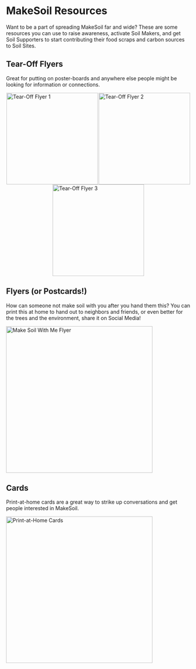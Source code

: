 # MakeSoil Resources

Want to be a part of spreading MakeSoil far and wide? These are some resources you can use to raise awareness, activate Soil Makers, and get Soil Supporters to start contributing their food scraps and carbon sources to Soil Sites.

## Tear-Off Flyers

Great for putting on poster-boards and anywhere else people might be looking for information or connections.

<div style="display:flex;flex-direction:row;flex-wrap:wrap;justify-content:space-between;">
	<a style="margin:auto;" href="https://drive.google.com/file/d/1kAV2LMGEn2jmjhyQPzHWekFiMO_a1uqU/view?usp=sharing">
		<img src="https://raw.githubusercontent.com/MakeSoil/public-pages/master/images/ms-tear-off-v1.png" alt="Tear-Off Flyer 1" width="250" />
	</a>
	<a style="margin:auto;" href="https://drive.google.com/file/d/1OogO9LUqgEX4jKc-QJcq-iRi-y7C9RAt/view?usp=sharing">
		<img src="https://raw.githubusercontent.com/MakeSoil/public-pages/master/images/ms-tear-off-v2.png" alt="Tear-Off Flyer 2" width="250" />
	</a>
	<a style="margin:auto;" href="https://drive.google.com/file/d/1DV4o9pM4puDHByx8E3Q_GQ7XwRUYNy3O/view?usp=sharing">
		<img src="https://raw.githubusercontent.com/MakeSoil/public-pages/master/images/ms-tear-off-v3.png" alt="Tear-Off Flyer 3" width="250" />
	</a>
</div>

## Flyers (or Postcards!)

How can someone not make soil with you after you hand them this? You can print this at home to hand out to neighbors and friends, or even better for the trees and the environment, share it on Social Media!

<a href="https://drive.google.com/file/d/1njVKDmsHIMTa25SXKWNccuZXxXXF38BJ/view?usp=sharing">
	<img src="https://raw.githubusercontent.com/MakeSoil/public-pages/master/images/ms-flyer-v1.png" alt="Make Soil With Me Flyer" width="400" />
</a>

## Cards

Print-at-home cards are a great way to strike up conversations and get people interested in MakeSoil.

<a href="https://drive.google.com/file/d/1baDJ7O3ui6Dt6AoKoivWm_mSZ-5dGHxo/view?usp=sharing">
	<img src="https://raw.githubusercontent.com/MakeSoil/public-pages/master/images/ms-print-at-home-cards.png" alt="Print-at-Home Cards" width="400" />
</a>
